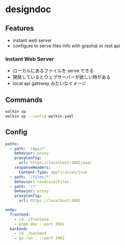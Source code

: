 # designdoc
## Features
- instant web server
- configure to serve files info with graohql or rest api

### Instant Web Server
- ローカルにあるファイルを serve できる
- 開発しているとウェブサーバーが欲しい時がある
- local api gateway みたいなイメージ

## Commands
```bash
walkin up
walkin up --config walkin.yaml
```

## Config
```yaml
paths:
  - path: '/api/*'
    behavior: proxy
    proxyConfig:
      url: https://localhost:3002/aaa/
    responseHeaders:
      Content-Type: application/json
  - path: '/files/*'
    behavior: readLocalFiles
  - path: '/*'
    behavior: proxy
    proxyConfig:
      url: https://localhost:3001

onUp:
  frontend:
    - cd ./frontend
    - pnpm dev --port 3001
  backend:
    - cd ./backend
    - go run . --port 3002
```
